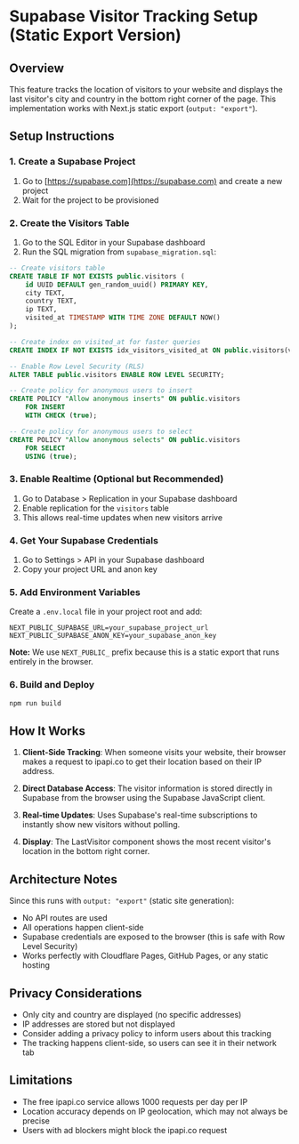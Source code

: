 # Supabase Visitor Tracking Setup (Static Export Version)

## Overview
This feature tracks the location of visitors to your website and displays the last visitor's city and country in the bottom right corner of the page. This implementation works with Next.js static export (`output: "export"`).

## Setup Instructions

### 1. Create a Supabase Project
1. Go to [https://supabase.com](https://supabase.com) and create a new project
2. Wait for the project to be provisioned

### 2. Create the Visitors Table
1. Go to the SQL Editor in your Supabase dashboard
2. Run the SQL migration from `supabase_migration.sql`:

```sql
-- Create visitors table
CREATE TABLE IF NOT EXISTS public.visitors (
    id UUID DEFAULT gen_random_uuid() PRIMARY KEY,
    city TEXT,
    country TEXT,
    ip TEXT,
    visited_at TIMESTAMP WITH TIME ZONE DEFAULT NOW()
);

-- Create index on visited_at for faster queries
CREATE INDEX IF NOT EXISTS idx_visitors_visited_at ON public.visitors(visited_at DESC);

-- Enable Row Level Security (RLS)
ALTER TABLE public.visitors ENABLE ROW LEVEL SECURITY;

-- Create policy for anonymous users to insert
CREATE POLICY "Allow anonymous inserts" ON public.visitors
    FOR INSERT
    WITH CHECK (true);

-- Create policy for anonymous users to select
CREATE POLICY "Allow anonymous selects" ON public.visitors
    FOR SELECT
    USING (true);
```

### 3. Enable Realtime (Optional but Recommended)
1. Go to Database > Replication in your Supabase dashboard
2. Enable replication for the `visitors` table
3. This allows real-time updates when new visitors arrive

### 4. Get Your Supabase Credentials
1. Go to Settings > API in your Supabase dashboard
2. Copy your project URL and anon key

### 5. Add Environment Variables
Create a `.env.local` file in your project root and add:

```env
NEXT_PUBLIC_SUPABASE_URL=your_supabase_project_url
NEXT_PUBLIC_SUPABASE_ANON_KEY=your_supabase_anon_key
```

**Note:** We use `NEXT_PUBLIC_` prefix because this is a static export that runs entirely in the browser.

### 6. Build and Deploy
```bash
npm run build
```

## How It Works

1. **Client-Side Tracking**: When someone visits your website, their browser makes a request to ipapi.co to get their location based on their IP address.

2. **Direct Database Access**: The visitor information is stored directly in Supabase from the browser using the Supabase JavaScript client.

3. **Real-time Updates**: Uses Supabase's real-time subscriptions to instantly show new visitors without polling.

4. **Display**: The LastVisitor component shows the most recent visitor's location in the bottom right corner.

## Architecture Notes

Since this runs with `output: "export"` (static site generation):
- No API routes are used
- All operations happen client-side
- Supabase credentials are exposed to the browser (this is safe with Row Level Security)
- Works perfectly with Cloudflare Pages, GitHub Pages, or any static hosting

## Privacy Considerations

- Only city and country are displayed (no specific addresses)
- IP addresses are stored but not displayed
- Consider adding a privacy policy to inform users about this tracking
- The tracking happens client-side, so users can see it in their network tab

## Limitations

- The free ipapi.co service allows 1000 requests per day per IP
- Location accuracy depends on IP geolocation, which may not always be precise
- Users with ad blockers might block the ipapi.co request 